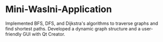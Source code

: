 # Mini-Waslni-Application
 Implemented BFS, DFS, and Dijkstra's algorithms to traverse graphs and find shortest paths. Developed   a dynamic graph structure and a user-friendly GUI with Qt Creator.
